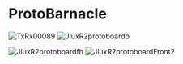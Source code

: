 # ProtoBarnacle



![TxRx00089](https://github.com/Architeuthis-Flux/Barnacle_Board/assets/20519442/7688cac4-070a-4435-bf7c-bcc12dac00d3)
![JluxR2protoboardb](https://github.com/Architeuthis-Flux/Barnacle_Board/assets/20519442/276bafcb-cedb-484b-b93e-7fb646463a83)

![JluxR2protoboardfh](https://github.com/Architeuthis-Flux/Barnacle_Board/assets/20519442/cb70ed2d-a573-4e09-8d06-7e86b28a6f46)
![JluxR2protoboardFront2](https://github.com/Architeuthis-Flux/Barnacle_Board/assets/20519442/21a208b4-236d-4fbb-b25b-e0db9f06c33b)
